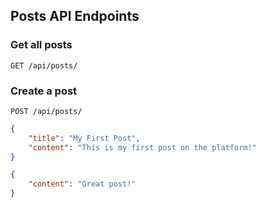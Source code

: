 ## Posts API Endpoints

### Get all posts
`GET /api/posts/`

### Create a post
`POST /api/posts/`
```json
{
    "title": "My First Post",
    "content": "This is my first post on the platform!"
}

{
    "content": "Great post!"
}